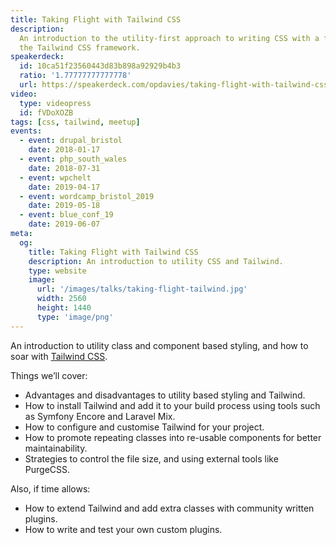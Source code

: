 ```yaml
---
title: Taking Flight with Tailwind CSS
description:
  An introduction to the utility-first approach to writing CSS with a focus on
  the Tailwind CSS framework.
speakerdeck:
  id: 10ca51f23560443d83b898a92929b4b3
  ratio: '1.77777777777778'
  url: https://speakerdeck.com/opdavies/taking-flight-with-tailwind-css
video:
  type: videopress
  id: fVDoXOZB
tags: [css, tailwind, meetup]
events:
  - event: drupal_bristol
    date: 2018-01-17
  - event: php_south_wales
    date: 2018-07-31
  - event: wpchelt
    date: 2019-04-17
  - event: wordcamp_bristol_2019
    date: 2019-05-18
  - event: blue_conf_19
    date: 2019-06-07
meta:
  og:
    title: Taking Flight with Tailwind CSS
    description: An introduction to utility CSS and Tailwind.
    type: website
    image:
      url: '/images/talks/taking-flight-tailwind.jpg'
      width: 2560
      height: 1440
      type: 'image/png'
---
```


An introduction to utility class and component based styling, and how to soar
with [Tailwind CSS][1].

Things we’ll cover:

- Advantages and disadvantages to utility based styling and Tailwind.
- How to install Tailwind and add it to your build process using tools such as
  Symfony Encore and Laravel Mix.
- How to configure and customise Tailwind for your project.
- How to promote repeating classes into re-usable components for better
  maintainability.
- Strategies to control the file size, and using external tools like PurgeCSS.

Also, if time allows:

- How to extend Tailwind and add extra classes with community written plugins.
- How to write and test your own custom plugins.

[1]: https://tailwindcss.com
